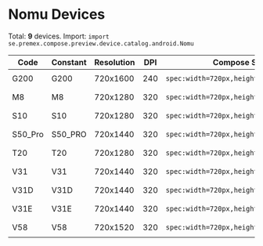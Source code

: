 # Nomu Devices

Total: **9** devices. Import: `import se.premex.compose.preview.device.catalog.android.Nomu`

| Code | Constant | Resolution | DPI | Compose Spec | Preview Usage |
|------|----------|------------|-----|-------------|---------------|
| G200 | G200 | 720x1600 | 240 | `spec:width=720px,height=1600px,dpi=240` | `@Preview(device = Nomu.G200)` |
| M8 | M8 | 720x1280 | 320 | `spec:width=720px,height=1280px,dpi=320` | `@Preview(device = Nomu.M8)` |
| S10 | S10 | 720x1280 | 320 | `spec:width=720px,height=1280px,dpi=320` | `@Preview(device = Nomu.S10)` |
| S50_Pro | S50_PRO | 720x1440 | 320 | `spec:width=720px,height=1440px,dpi=320` | `@Preview(device = Nomu.S50_PRO)` |
| T20 | T20 | 720x1280 | 320 | `spec:width=720px,height=1280px,dpi=320` | `@Preview(device = Nomu.T20)` |
| V31 | V31 | 720x1440 | 320 | `spec:width=720px,height=1440px,dpi=320` | `@Preview(device = Nomu.V31)` |
| V31D | V31D | 720x1440 | 320 | `spec:width=720px,height=1440px,dpi=320` | `@Preview(device = Nomu.V31D)` |
| V31E | V31E | 720x1440 | 320 | `spec:width=720px,height=1440px,dpi=320` | `@Preview(device = Nomu.V31E)` |
| V58 | V58 | 720x1520 | 320 | `spec:width=720px,height=1520px,dpi=320` | `@Preview(device = Nomu.V58)` |

<!-- Generated automatically. Do not edit manually. -->
